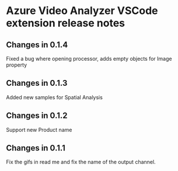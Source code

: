 # Azure Video Analyzer VSCode extension release notes

## Changes in 0.1.4

Fixed a bug where opening processor, adds empty objects for Image property

## Changes in 0.1.3

Added new samples for Spatial Analysis

## Changes in 0.1.2

Support new Product name

## Changes in 0.1.1

Fix the gifs in read me and fix the name of the output channel.
